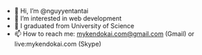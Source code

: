 - 👋 Hi, I’m @nguyyentantai
- 👀 I’m interested in web development
- 🌱 I graduated from University of Science
- 📫 How to reach me: mykendokai.com@gmail.com (Gmail) or live:mykendokai.com (Skype)

<!---
nguyyentantai/nguyyentantai is a ✨ special ✨ repository because its `README.md` (this file) appears on your GitHub profile.
You can click the Preview link to take a look at your changes.
--->
